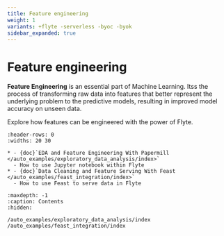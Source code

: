 ```yaml
---
title: Feature engineering
weight: 1
variants: +flyte -serverless -byoc -byok
sidebar_expanded: true
---
```


# Feature engineering

**Feature Engineering** is an essential part of Machine Learning. Itss the process
of transforming raw data into features that better represent the underlying problem
to the predictive models, resulting in improved model accuracy on unseen data.

Explore how features can be engineered with the power of Flyte.

```{list-table}
:header-rows: 0
:widths: 20 30

* - {doc}`EDA and Feature Engineering With Papermill </auto_examples/exploratory_data_analysis/index>`
  - How to use Jupyter notebook within Flyte
* - {doc}`Data Cleaning and Feature Serving With Feast </auto_examples/feast_integration/index>`
  - How to use Feast to serve data in Flyte
```


```{toctree}
:maxdepth: -1
:caption: Contents
:hidden:

/auto_examples/exploratory_data_analysis/index
/auto_examples/feast_integration/index
```
